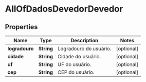 # AllOfDadosDevedorDevedor

## Properties
Name | Type | Description | Notes
------------ | ------------- | ------------- | -------------
**logradouro** | **String** | Logradouro do usuário. |  [optional]
**cidade** | **String** | Cidade do usuário. |  [optional]
**uf** | **String** | UF do usuário. |  [optional]
**cep** | **String** | CEP do usuário. |  [optional]
